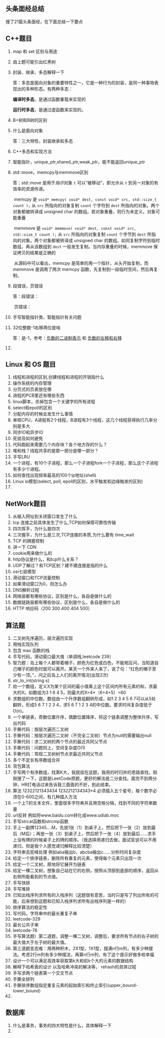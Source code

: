 ## 头条面经总结

搜了21篇头条面经，在下面总结一下要点

## C++题目

1. map 和 set 区别与用途

2. 由上题可能引出红黑树

3. 封装、继承、多态解释一下

   答：多态是面向对象的重要特性之一，它是一种行为的封装，是同一种事物表现出的多种形态。有两种多态：

   **编译时多态**，是通过函数重载来实现的

   **运行时多态**，是通过虚函数来实现的。

4. B+树和B树的区别

5. 什么是面向对象

   答：三大特性，封装继承和多态

6. C++多态和实现方法

7. 智能指针，unique_ptr,shared_ptr,weak_ptr，能不能返回unique_ptr

8. std::move，memcpy与memmove区别

   答：std::move 是用于*指示*对象 `t` 可以“被移动”，即允许从 `t` 到另一对象的有效率的资源传递。

   ​	memcpy 是 `void* memcpy( void* dest, const void* src, std::size_t count );` 从 `src` 所指向的对象复制 `count` 个字符到 `dest` 所指向的对象。两个对象都被转译成 unsigned char 的数组。若对象重叠，则行为未定义。对象可能重叠

   ​	memmove 是 `void* memmove( void* dest, const void* src, std::size_t count );` 从 `src` 所指向的对象复制 `count` 个字节到 `dest` 所指向的对象。两个对象都被转译成 unsigned char 的数组。如同复制字符到临时数组，再从该数组到 `dest` 一般发生复制。当内存重叠的时候，memmove 保证拷贝的结果是正确的

   ​	从源码中可以看出，memcpy 是简单的用一个指针，从头开始复制，而 memmove 是调用了两次 memcpy 函数，先复制到一段临时空间，然后再复制。

9. 段错误，页错误

   答：段错误：

   ​	页错误：

10. 手写智能指针类，智能指针有关问题

11. 32位整数-1右移两位是啥

    答：是-1，参考：[负数的二进制表示](https://www.jianshu.com/p/6c518e7b4690) 和 [负数的左移和右移](https://blog.csdn.net/yo_bc/article/details/74511066) 

12. 

## Linux 和 OS 题目

1. 线程和进程的区别,创建线程和进程的开销指什么
2. 操作系统的内存管理
3. 分页式的页表放在哪
4. 进程的PCB里还有哪些东西
5. linux脚本，杀掉包含一个关键字的所有进程
6. select和epoll的区别
7. 分配内存的时候会发生什么事情
8. 单核CPU，A进程有2个线程，B进程有3个线程，这几个线程获得执行几率分别是多大
9. 同步IO和异步IO
10. 死锁及如何避免
11. 代码跑起来需要几个内存块？各个地方存的什么？
12. 堆和栈？线程共享的是那一部分是哪一部分？
13. 手写LRU
14. 一个进程，有10个子进程，那么一个子进程fork一个子进程，那么这个子进程有多少个进程。
15. 如何查找出现频率最高的100个ip地址(shell)
16. Linux io模型(select, poll, epoll的区别，水平触发和边缘触发的区别)
17. 

## NetWork题目

1. 从输入网址到关闭窗口发生了什么
2. tcp 连接之前具体发生了什么,TCP如何保障可靠性传输
3. 四次挥手，为什么是四次
4. 三次握手，为什么是三次,TCP连接的本质,为什么要有 time_wait 
5. TCP 的拥塞控制
6. 讲一下 CDN
7. cookie用来做什么的
8. http协议是什么，和tcp什么关系？
9. UDP了解过？和TCP区别？建不建连接是指的什么
10. osi七层模型
11. 滑动窗口和TCP流量控制
12. 如果滑动窗口为0，则怎么办
13. DNS解析过程
14. 网络层都有哪些协议，区别是什么，各自是做什么的
15. 数据链路层都有哪些协议，区别是什么，各自是做什么的
16. HTTP 响应码（200 300 400 404 500）


## 算法题

1. 二叉树先序遍历，层次遍历实现
2. 用栈实现队列
3. 包含 max 函数的栈
4. 手写代码，滑动窗口最大值（单调栈,leetcode 239）
5. 智力题：岛上每个人都带着帽子，颜色为红色或白色，不能相互问，当知道自己帽子的颜色时就可以离开。某天一个外来人来了，说了句：“红色的帽子至少有一顶。”，问之后岛上人们的离开情况(出现2次)
6. str_to_int(string s)
7. 给一个数组，定义X为某个区间的最小值乘上这个区间内所有元素的和，求最大的X。如数组为3 1 6 4 5，则最大的X=4*（6+4+5）=60
8. 求数组的中位数。数组由一个升序数组翻转形成，如1 2 3 4 5 6 7可以从5处翻转，形成5 6 7 1 2 3 4，求5 6 7 1 2 3 4的中位数。要求时间复杂度低于O(n)。
9. 一个单链表，奇数位置升序，偶数位置降序，将这个链表调整为整体升序，写出代码
10. 手撕代码：按层次遍历二叉树
11. 手撕代码：按层次遍历二叉树（不完全二叉树）节点为null的需要输出null
12. 手撕代码：求二叉树的两个节点的最近共同父节点
13. 手撕代码：问题同上，空间复杂度O(1)
14. 手撕代码：常规二叉树树节点求最近共同父节点
15. 多个不定长有序数组合并
16. 背包算法
17. 手写两个有序数组，找第K大，我就挂在这题，我用的时归并的思路查找，刚刚搜了一下，这题是LeetCode原题，更好的解法是二分查找。面完不到两分钟，HR打电话过来告诉我三面面的不好，到此结束。
18. 算法  12322121343434   123*22*121*34*343*4  必须插入五个星号，每个数字必须在0-600之间，有几种插入方法
19. 一个上T的文本文件，里面很多字符串并且用空格分隔，找到不同的字符串数量
20. url反转 例如将www.baidu.com转化成www.udiab.moc
21. 手写strcat函数和strcmp函数
22. 手上一副牌12345....M，先放1张（1）到桌子上，然后把下一张（2）放到最后（M后）；再放一张（3）到桌子上，然后把下一张（4）放到最后......求手上没有牌的时候桌子上的牌的顺序。（我选择用递归去做，面试官说可以不用递归，但是我个人感觉递归解释比较清楚）
23. 字符串去驼峰处理 例如aba输出b，abcba输出c......分析时间复杂度
24. 给定一个排序链表，删除所有重复的元素，使得每个元素只出现一次
25. 给定一个二叉树，原地将它展开为链表
26. 给定一棵二叉树，想象自己站在它的右侧，按照从顶部到底部的顺序，返回从右侧所能看到的节点值。
27. 手写快排
28. 手写堆排
29. 已知出栈序列求所有的入栈序列（这题很有意思，当时只是写了列出所有的可能，后来想到这题和已知入栈序列求所有出栈序列是一样的）
30. 排序算法的稳定性
31. 写代码，字符串中的最长重复子串
32. leetcode-329
33. 最长公共子串
34. leetcode-76
35. 手写算法题）第二道题，调整一棵二叉树，调整后，要求所有节点的右子树的最大值大于左子树的最大值。
36. 第三道题变态难：用两种积木，2X1型，1X1型，摆满n行m列，有多少种摆法。考虑2行m列有多少种摆法，再算n行m列，有了这个提示好做多啦幸福
37. 设计一个可以满足高效率获取第k大和前k个大的元素的数据结构
38. 解释下哈希表的设计 以及哈希冲突的解决等， rehash的具体过程
39. 手写求两个链表第一个交叉节点
40. 手撕全排列
41. 手撕排序数组指定重复元素的起始索引和终止索引(upper_bound-lower_bound)
42. 



## 数据库

1. 什么是事务，事务的四大特性是什么，具体解释一下
2. 